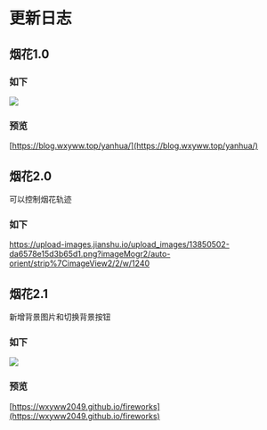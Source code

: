 # 更新日志

## 烟花1.0

### 如下

![](https://ws2.sinaimg.cn/large/005S5cb6ly1g1lq6j8896j30yg0mpn92.jpg
)

### 预览

[https://blog.wxyww.top/yanhua/](https://blog.wxyww.top/yanhua/)

## 烟花2.0

可以控制烟花轨迹

### 如下

https://upload-images.jianshu.io/upload_images/13850502-da6578e15d3b65d1.png?imageMogr2/auto-orient/strip%7CimageView2/2/w/1240
## 烟花2.1

新增背景图片和切换背景按钮

### 如下

![](https://upload-images.jianshu.io/upload_images/13850502-69e1833056f93953.png?imageMogr2/auto-orient/strip%7CimageView2/2/w/1240)

### 预览

[https://wxyww2049.github.io/fireworks](https://wxyww2049.github.io/fireworks)
